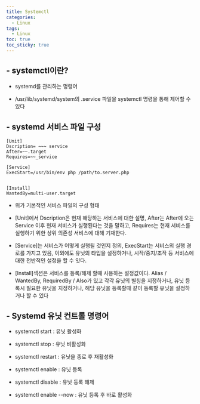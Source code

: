 ```yaml
---
title: Systemctl
categories:
  - Linux
tags:
  - Linux
toc: true
toc_sticky: true
---
```


## - systemctl이란?

- systemd를 관리하는 명령어

- /usr/lib/systemd/system의 .service 파일을 systemctl 명령을 통해 제어할 수 있다

## - systemd 서비스 파일 구성

```
[Unit]
Dscription= ~~~ service
After=~~.target
Requires=~~_service

[Service]
ExecStart=/usr/bin/env php /path/to.server.php


[Install]
WantedBy=multi-user.target
```

- 위가 기본적인 서비스 파일의 구성 형태

- [Unit]에서 Dscription은 현재 해당하는 서비스에 대한 설명, After는 After에 오는 Service 이후 현재 서비스가 실행된다는 것을 말하고, Requires는 현재 서비스를 실행하기 위한 상위 의존성 서비스에 대해 기재한다.

- [Service]는 서비스가 어떻게 실행될 것인지 정의, ExecStart는 서비스의 실행 경로를 가지고 있음, 이외에도 유닛의 타입을 설정하거나,  시작/중지/조작 등 서비스에 대한 전반적인 설정을 할 수 잇다.

- [Install]섹션은 서비스를 등록/해제 할때 사용하는 설정값이다. Alias / WantedBy, RequiredBy / Also가 있고 각각 유닛의 별칭을 지정하거나, 유닛 등록시 필요한 유닛을 지정하거나, 해당 유닛을 등록할때 같이 등록할 유닛을 설정하거나 할 수 있다

## - Systemd 유닛 컨트롤 명령어

- systemctl start <unit> : 유닛 활성화

- systemctl stop <unit> : 유닛 비활성화

- systemctl restart <unit> : 유닛을 종료 후 재활성화

- systemctl enable <unit> : 유닛 등록

- systemctl disable <unit> : 유닛 등록 해제

- systemctl enable --now <unit> : 유닛 등록 후 바로 활성화
